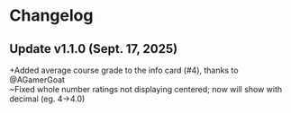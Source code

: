 # Changelog

## Update v1.1.0 (Sept. 17, 2025)
+Added average course grade to the info card (#4), thanks to @AGamerGoat<br>
~Fixed whole number ratings not displaying centered; now will show with decimal (eg. 4->4.0)